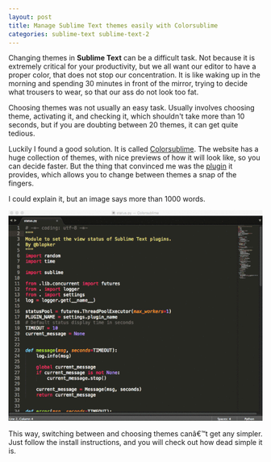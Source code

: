 ```yaml
---
layout: post
title: Manage Sublime Text themes easily with Colorsublime
categories: sublime-text sublime-text-2
---
```

Changing themes in **Sublime Text** can be a difficult task. Not because it is extremely critical for your productivity, but we all want our editor to have a proper color, that does not stop our concentration. It is like waking up in the morning and spending 30 minutes in front of the mirror, trying to decide what trousers to wear, so that our ass do not look too fat.

Choosing themes was not usually an easy task. Usually involves choosing theme, activating it, and checking it, which shouldn't take more than 10 seconds, but if you are doubting between 20 themes, it can get quite tedious.

Luckily I found a good solution. It is called [Colorsublime](https://colorsublime.github.io). The website has a huge collection of themes, with nice previews of how it will look like, so you can decide faster. But the thing that convinced me was the [plugin](https://github.com/Colorsublime/Colorsublime-Plugin) it provides, which allows you to change between themes a snap of the fingers.

I could explain it, but an image says more than 1000 words.

![Colorsublime in action](/img/uploads/colorsublime.gif)

This way, switching between and choosing themes canâ€™t get any simpler. Just follow the install instructions, and you will check out how dead simple it is.

